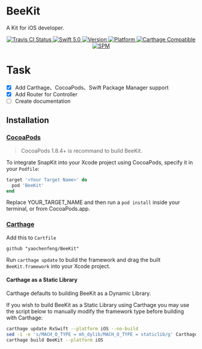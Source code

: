 # BeeKit

A Kit for iOS developer.

<p align="center">
   <a href="https://travis-ci.org/yaochenfeng/BeeKit">
      <img src="https://travis-ci.org/yaochenfeng/BeeKit.svg" alt="Travis CI Status">
   </a>
   <a href="https://developer.apple.com/swift/">
      <img src="https://img.shields.io/badge/Swift-5.0-orange.svg?style=flat" alt="Swift 5.0">
   </a>
   <a href="https://cocoapods.org/pods/BeeKit">
      <img src="https://img.shields.io/cocoapods/v/BeeKit.svg?style=flat" alt="Version">
   </a>
   <a href="https://cocoapods.org/pods/BeeKit">
      <img src="https://img.shields.io/cocoapods/p/BeeKit.svg?style=flat" alt="Platform">
   </a>
   <a href="https://github.com/Carthage/Carthage">
      <img src="https://img.shields.io/badge/Carthage-compatible-4BC51D.svg?style=flat" alt="Carthage Compatible">
   </a>
   <a href="https://github.com/apple/swift-package-manager">
      <img src="https://img.shields.io/badge/Swift%20Package%20Manager-compatible-brightgreen.svg" alt="SPM">
   </a>
</p>

Task
====

- [x] Add Carthage、CocoaPods、Swift Package Manager support
- [x] Add Router for Controller
- [ ] Create documentation

## Installation
### [CocoaPods](http://cocoapods.org) 

> CocoaPods 1.8.4+ is recommand to build BeeKit.

To integrate SnapKit into your Xcode project using CocoaPods, specify it in your `Podfile`:

```ruby
target '<Your Target Name>' do
  pod 'BeeKit'
end
```
Replace YOUR_TARGET_NAME and then run a `pod install` inside your terminal, or from CocoaPods.app.

### [Carthage](https://github.com/Carthage/Carthage)

Add this to `Cartfile`

```
github "yaochenfeng/BeeKit"
```

Run `carthage update` to build the framework and drag the built `BeeKit.framework` into your Xcode project.

#### Carthage as a Static Library

Carthage defaults to building BeeKit as a Dynamic Library. 

If you wish to build BeeKit as a Static Library using Carthage you may use the script below to manually modify the framework type before building with Carthage:

```bash
carthage update RxSwift --platform iOS --no-build
sed -i -e 's/MACH_O_TYPE = mh_dylib/MACH_O_TYPE = staticlib/g' Carthage/Checkouts/BeeKit/BeeKit.xcodeproj/project.pbxproj
carthage build BeeKit --platform iOS
```